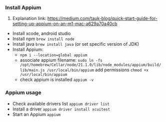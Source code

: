 ### Install Appium 

1. Explanation link: https://medium.com/tauk-blog/quick-start-guide-for-setting-up-appium-on-an-m1-mac-a629a70a40cb
* Install xcode, android studio
* Install npm `brew install node`
* Install java `brew install java` (or set specific version of JDK)
* Install Appium: 
  * `npm i --location=global appium`
  * associate appium filename: `sudo ln -fs /opt/homebrew/Cellar/node/21.1.0/lib/node_modules/appium/build/lib/main.js /usr/local/bin/appium` add permissions `chmod +x /usr/local/bin/appium`
  * check appium is installed `appium -v`

### Appium usage
* Check available drivers list `appium driver list`
* Install a driver `appium driver install xcuitest`
* Start an Appium `appium`